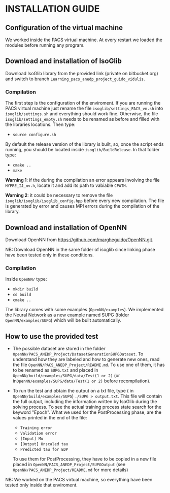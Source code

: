 # INSTALLATION GUIDE

## Configuration of the virtual machine
We worked inside the PACS virtual machine. At every restart we loaded the modules before running any program.

## Download and installation of IsoGlib
Download IsoGlib library from the provided link (private on bitbucket.org) and switch to branch `Learning_pacs_anedp_project_guido_vidulis`.

### Compilation
The first step is the configuration of the enviroment.
If you are running the PACS virtual machine just rename the file `isoglib/settings_PACS_vm.sh`
into `isoglib/settings.sh` and everything should work fine.
Otherwise, the file `isoglib/settings_empty.sh` needs to be renamed as before and filled with the libraries locations.
Then type:

+ `source configure.sh`

By default the release version of the library is built, so, once the script ends running,
you should be located inside `isoglib/BuildRelease`. In that folder type:

+ `cmake ..`
+ `make`

**Warning 1**: if the during the compilation an error appears involving the file `HYPRE_IJ_mv.h`,
locate it and add its path to vabiable `CPATH`.

**Warning 2**: it could be necessary to remove the file `isoglib/isoglib/isoglib_config.hpp` before every new compilation.
The file is generated by error and causes MPI errors during the compilation of the library.

## Download and installation of OpenNN
Download OpenNN from https://github.com/margheguido/OpenNN.git.

NB: Download OpenNN in the same folder of isoglib since linking phase have been tested only in these conditions.

### Compilation
Inside `OpenNN/` type:
+ `mkdir build`
+ `cd build`
+ `cmake ..`

The library comes with some examples (`OpenNN/examples`).
We implemented the Neural Network as a new example named SUPG (folder `OpenNN/examples/SUPG`) which will be built automatically.

## How to use the provided test
* The possible dataset are stored in the folder `OpenNN/PACS_ANEDP_Project/DatasetGenerationSUPGDataset`.
To understand how they are labeled and how to generate new ones, read the file `OpenNN/PACS_ANEDP_Project/README.md`.
To use one of them, it has to be renamed as `SUPG.txt` and placed in `OpenNN/build/examples/SUPG/data/Test(1 or 2)`
(or in`OpenNN/examples/SUPG/data/Test(1 or 2)` before recompilation).

* To run the test and obtain the output on a txt file, type ( in `OpenNN/build/examples/SUPG`) `./SUPG > output.txt`.
This file will contain the full output, including the information written by IsoGlib during the solving process.
To see the actual training process state search for the keyword "Epoch".
What we used for the PostProcessing phase, are the values printed in the end of the file:

    - `Training error`
    - `Validation error`
    - `[Input] Mu`
    - `[Output] Unscaled tau`
    - `Predicted tau for EDP`

  To use them for PostProcessing, they have to be copied in a new file placed in `OpenNN/PACS_ANEDP_Project/SUPGOutput`
  (see `OpenNN/PACS_ANEDP_Project/README.md` for more details)

NB: We worked on the PACS virtual machine, so everything have been tested only inside that enviroment.
